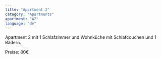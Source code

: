 ```yaml
---
title: "Apartment 2"
category: "Apartments"
apartment: "A2"
language: "de"
---
```


Apartment 2 mit 1 Schlafzimmer und Wohnküche mit Schlafcouchen und 1 Bädern.

Preise: 80€
